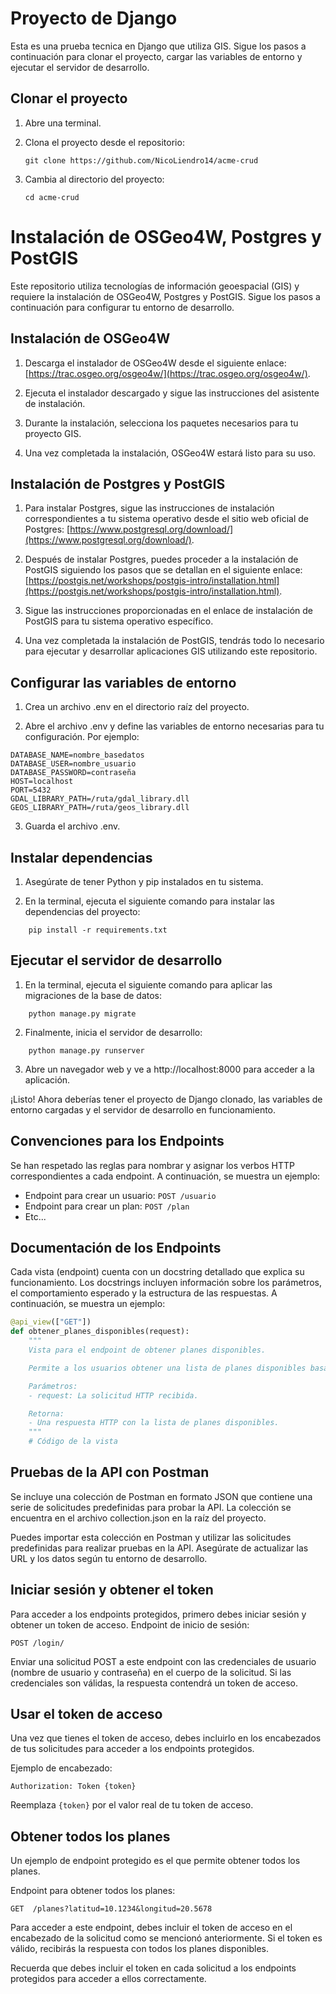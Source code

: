 # Proyecto de Django

Esta es una prueba tecnica en Django que utiliza GIS. Sigue los pasos a continuación para clonar el proyecto, cargar las variables de entorno y ejecutar el servidor de desarrollo.

## Clonar el proyecto

1. Abre una terminal.

2. Clona el proyecto desde el repositorio:

   ```shell
   git clone https://github.com/NicoLiendro14/acme-crud

3. Cambia al directorio del proyecto:
   ```shell
   cd acme-crud
# Instalación de OSGeo4W, Postgres y PostGIS

Este repositorio utiliza tecnologías de información geoespacial (GIS) y requiere la instalación de OSGeo4W, Postgres y PostGIS. Sigue los pasos a continuación para configurar tu entorno de desarrollo.

## Instalación de OSGeo4W

1. Descarga el instalador de OSGeo4W desde el siguiente enlace: [https://trac.osgeo.org/osgeo4w/](https://trac.osgeo.org/osgeo4w/).

2. Ejecuta el instalador descargado y sigue las instrucciones del asistente de instalación.

3. Durante la instalación, selecciona los paquetes necesarios para tu proyecto GIS. 

4. Una vez completada la instalación, OSGeo4W estará listo para su uso.

## Instalación de Postgres y PostGIS

1. Para instalar Postgres, sigue las instrucciones de instalación correspondientes a tu sistema operativo desde el sitio web oficial de Postgres: [https://www.postgresql.org/download/](https://www.postgresql.org/download/).

2. Después de instalar Postgres, puedes proceder a la instalación de PostGIS siguiendo los pasos que se detallan en el siguiente enlace: [https://postgis.net/workshops/postgis-intro/installation.html](https://postgis.net/workshops/postgis-intro/installation.html).

3. Sigue las instrucciones proporcionadas en el enlace de instalación de PostGIS para tu sistema operativo específico.

4. Una vez completada la instalación de PostGIS, tendrás todo lo necesario para ejecutar y desarrollar aplicaciones GIS utilizando este repositorio.




## Configurar las variables de entorno
1. Crea un archivo .env en el directorio raíz del proyecto.

2. Abre el archivo .env y define las variables de entorno necesarias para tu configuración. Por ejemplo:

```plaintext
DATABASE_NAME=nombre_basedatos
DATABASE_USER=nombre_usuario
DATABASE_PASSWORD=contraseña
HOST=localhost
PORT=5432
GDAL_LIBRARY_PATH=/ruta/gdal_library.dll
GEOS_LIBRARY_PATH=/ruta/geos_library.dll
```

3. Guarda el archivo .env.

## Instalar dependencias

1. Asegúrate de tener Python y pip instalados en tu sistema.

2. En la terminal, ejecuta el siguiente comando para instalar las dependencias del proyecto:

```shell
    pip install -r requirements.txt
```

## Ejecutar el servidor de desarrollo

1. En la terminal, ejecuta el siguiente comando para aplicar las migraciones de la base de datos:

```shell
    python manage.py migrate
```

2. Finalmente, inicia el servidor de desarrollo:

```shell
    python manage.py runserver
```
    
3. Abre un navegador web y ve a http://localhost:8000 para acceder a la aplicación.

¡Listo! Ahora deberías tener el proyecto de Django clonado, las variables de entorno cargadas y el servidor de desarrollo en funcionamiento.

## Convenciones para los Endpoints

Se han respetado las reglas para nombrar y asignar los verbos HTTP correspondientes a cada endpoint. A continuación, se muestra un ejemplo:

- Endpoint para crear un usuario: `POST /usuario`
- Endpoint para crear un plan: `POST /plan`
- Etc...

## Documentación de los Endpoints

Cada vista (endpoint) cuenta con un docstring detallado que explica su funcionamiento. Los docstrings incluyen información sobre los parámetros, el comportamiento esperado y la estructura de las respuestas. A continuación, se muestra un ejemplo:

```python
@api_view(["GET"])
def obtener_planes_disponibles(request):
    """
    Vista para el endpoint de obtener planes disponibles.

    Permite a los usuarios obtener una lista de planes disponibles basados en la ubicación.

    Parámetros:
    - request: La solicitud HTTP recibida.

    Retorna:
    - Una respuesta HTTP con la lista de planes disponibles.
    """
    # Código de la vista
```

## Pruebas de la API con Postman

Se incluye una colección de Postman en formato JSON que contiene una serie de solicitudes predefinidas para probar la API. La colección se encuentra en el archivo collection.json en la raíz del proyecto.

Puedes importar esta colección en Postman y utilizar las solicitudes predefinidas para realizar pruebas en la API. Asegúrate de actualizar las URL y los datos según tu entorno de desarrollo.


## Iniciar sesión y obtener el token

Para acceder a los endpoints protegidos, primero debes iniciar sesión y obtener un token de acceso. 
Endpoint de inicio de sesión:

```
POST /login/
```
Enviar una solicitud POST a este endpoint con las credenciales de usuario (nombre de usuario y contraseña) en el cuerpo de la solicitud. Si las credenciales son válidas, la respuesta contendrá un token de acceso.

## Usar el token de acceso

Una vez que tienes el token de acceso, debes incluirlo en los encabezados de tus solicitudes para acceder a los endpoints protegidos.

Ejemplo de encabezado:
```
Authorization: Token {token}
```

Reemplaza `{token}` por el valor real de tu token de acceso.

## Obtener todos los planes

Un ejemplo de endpoint protegido es el que permite obtener todos los planes.

Endpoint para obtener todos los planes:
```
GET  /planes?latitud=10.1234&longitud=20.5678
```
Para acceder a este endpoint, debes incluir el token de acceso en el encabezado de la solicitud como se mencionó anteriormente. Si el token es válido, recibirás la respuesta con todos los planes disponibles.

Recuerda que debes incluir el token en cada solicitud a los endpoints protegidos para acceder a ellos correctamente.
